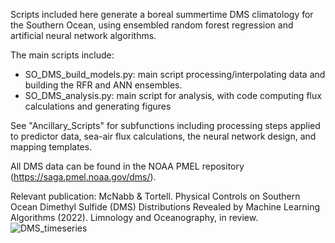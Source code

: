 Scripts included here generate a boreal summertime DMS climatology for the Southern Ocean, using ensembled random forest regression and artificial neural network algorithms.

The main scripts include: 
* SO_DMS_build_models.py: main script processing/interpolating data and building the RFR and ANN ensembles.
* SO_DMS_analysis.py: main script for analysis, with code computing flux calculations and generating figures

See "Ancillary_Scripts" for subfunctions including processing steps applied to predictor data, sea-air flux calculations, the neural network design, and mapping templates. 

All DMS data can be found in the NOAA PMEL repository (https://saga.pmel.noaa.gov/dms/).

Relevant publication: McNabb & Tortell. Physical Controls on Southern Ocean Dimethyl Sulfide (DMS) Distributions Revealed by Machine Learning Algorithms (2022). Limnology and Oceanography, in review.
![DMS_timeseries](https://user-images.githubusercontent.com/68400556/161632729-ea3d16f0-6fb3-42ef-9225-02924b90f293.gif)
